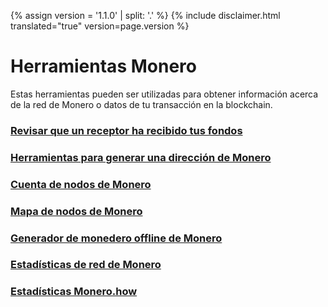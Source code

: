 {% assign version = '1.1.0' | split: '.' %}
{% include disclaimer.html translated="true" version=page.version %}
# Herramientas Monero

Estas herramientas pueden ser utilizadas para obtener información acerca de la red de Monero o datos de tu transacción en la blockchain.

### [Revisar que un receptor ha recibido tus fondos](http://xmrtests.llcoins.net/checktx.html)

### [Herramientas para generar una dirección de Monero](https://xmr.llcoins.net/)

### [Cuenta de nodos de Monero](http://moneronodes.i2p.xyz/)

### [Mapa de nodos de Monero](https://monerohash.com/nodes-distribution.html)

### [Generador de monedero offline de Monero](http://moneroaddress.org/)

### [Estadísticas de red de Monero](http://moneroblocks.info/stats)

### [Estadísticas Monero.how](https://www.monero.how/)